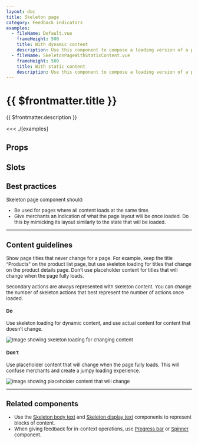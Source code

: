 ```yaml
---
layout: doc
title: Skeleton page
category: Feedback indicators
examples:
  - fileName: Default.vue
    frameHeight: 500
    title: With dynamic content
    description: Use this component to compose a loading version of a page where the page title and header content are dynamic, meaning, the content changes.
  - fileName: SkeletonPageWithStaticContent.vue
    frameHeight: 500
    title: With static content
    description: Use this component to compose a loading version of a page where the page title and header content are known and stay the same.
---
```


# {{ $frontmatter.title }}

<Lede>

{{ $frontmatter.description }}

</Lede>

<Examples>

<<< ./[examples]

</Examples>

## Props

<PropsTable />

## Slots

<SlotsTable />

<div style="font-size: 0.8125rem">

## Best practices

Skeleton page component should:

- Be used for pages where all content loads at the same time.
- Give merchants an indication of what the page layout will be once loaded. Do this by mimicking its layout similarly to the state that will be loaded.

---

## Content guidelines

Show page titles that never change for a page. For example, keep the title “Products” on the product list page, but use skeleton loading for titles that change on the product details page. Don’t use placeholder content for titles that will change when the page fully loads.

Secondary actions are always represented with skeleton content. You can change the number of skeleton actions that best represent the number of actions once loaded.

<DoDont>

#### Do

Use skeleton loading for dynamic content, and use actual content for content that doesn’t change.

![Image showing skeleton loading for changing content](https://polaris.shopify.com/images/components/feedback-indicators/skeleton-page/do-use-skeleton-for-changing-content@2x.png)

#### Don’t

Use placeholder content that will change when the page fully loads. This will confuse merchants and create a jumpy loading experience.

![Image showing placeholder content that will change](https://polaris.shopify.com/images/components/feedback-indicators/skeleton-page/dont-use-placeholder-content-that-will-change@2x.png)

</DoDont>

---

## Related components

- Use the [Skeleton body text](/components/SkeletonBodyText) and [Skeleton display text](/components/SkeletonDisplayText) components to represent blocks of content.
- When giving feedback for in-context operations, use [Progress bar](/components/ProgressBar) or [Spinner](/components/Spinner) component.

</div>
